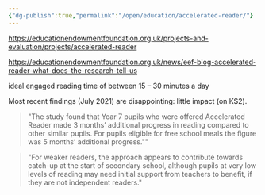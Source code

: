 ```yaml
---
{"dg-publish":true,"permalink":"/open/education/accelerated-reader/"}
---
```


https://educationendowmentfoundation.org.uk/projects-and-evaluation/projects/accelerated-reader

https://educationendowmentfoundation.org.uk/news/eef-blog-accelerated-reader-what-does-the-research-tell-us

ideal engaged reading time of between 15 – 30 minutes a day

Most recent findings (July 2021) are disappointing: little impact (on KS2).

>"The study found that Year 7 pupils who were offered Accelerated Reader made 3 months’ additional progress in reading compared to other similar pupils. For pupils eligible for free school meals the figure was 5 months’ additional progress.""

>"For weaker readers, the approach appears to contribute towards catch-up at the start of secondary school, although pupils at very low levels of reading may need initial support from teachers to benefit, if they are not independent readers."